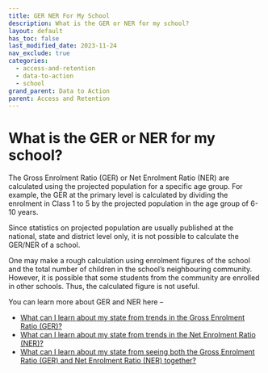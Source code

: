 ```yaml
---
title: GER NER For My School
description: What is the GER or NER for my school?
layout: default
has_toc: false
last_modified_date: 2023-11-24
nav_exclude: true
categories:
  - access-and-retention
  - data-to-action
  - school
grand_parent: Data to Action
parent: Access and Retention
---
```

# What is the GER or NER for my school?

The Gross Enrolment Ratio (GER) or Net Enrolment Ratio (NER) are calculated using the projected population for a specific age group. For example, the GER at the primary level is calculated by dividing the enrolment in Class 1 to 5 by the projected population in the age group of 6-10 years.

Since statistics on projected population are usually published at the national, state and district level only, it is not possible to calculate the GER/NER of a school.

One may make a rough calculation using enrolment figures of the school and the total number of children in the school’s neighbouring community. However, it is possible that some students from the community are enrolled in other schools. Thus, the calculated figure is not useful.

You can learn more about GER and NER here –
- [What can I learn about my state from trends in the Gross Enrolment Ratio (GER)?](/data-to-action/learn-state-from-ger-trends)
- [What can I learn about my state from trends in the Net Enrolment Ratio (NER)?](/data-to-action/learn-state-from-ner-trends)
- [What can I learn about my state from seeing both the Gross Enrolment Ratio (GER) and Net Enrolment Ratio (NER) together?](/data-to-action/learn-state-from-ger-ner-together)
